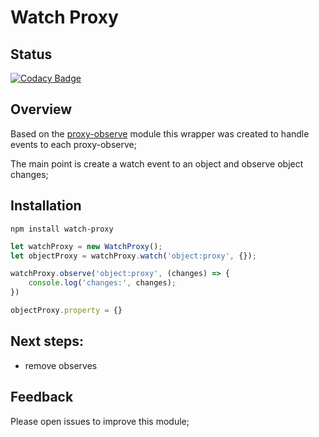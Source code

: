 # Watch Proxy

## Status
[![Codacy Badge](https://api.codacy.com/project/badge/Grade/81429e46c48f4b9aaa1d2b3a0a8584d5)](https://www.codacy.com/app/vitormsilva/watch-proxy?utm_source=github.com&amp;utm_medium=referral&amp;utm_content=vitormsilva/watch-proxy&amp;utm_campaign=Badge_Grade)

## Overview

Based on the [proxy-observe](https://github.com/anywhichway/proxy-observe) module this wrapper was created
to handle events to each proxy-observe;

The main point is create a watch event to an object and observe object changes;

## Installation

```shell
npm install watch-proxy
```

```javascript
let watchProxy = new WatchProxy();
let objectProxy = watchProxy.watch('object:proxy', {});

watchProxy.observe('object:proxy', (changes) => {
    console.log('changes:', changes);
})

objectProxy.property = {}

```

## Next steps:

 - remove observes

## Feedback

Please open issues to improve this module;
